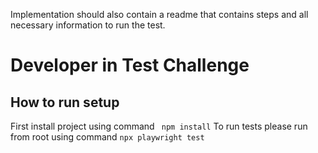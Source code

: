 Implementation should also contain a readme that contains steps and all necessary
information to run the test.
# Developer in Test Challenge

## How to run setup
First install project using command ``` npm install```
To run tests please run from root using command ```npx playwright test``` 
